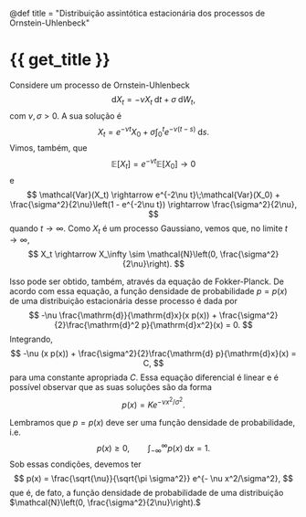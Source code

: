 @def title = "Distribuição assintótica estacionária dos processos de Ornstein-Uhlenbeck"

# {{ get_title }}

Considere um processo de Ornstein-Uhlenbeck
$$
\mathrm{d}X_t = - \nu X_t \;\mathrm{d}t + \sigma \;\mathrm{d}W_t,
$$
com $\nu, \sigma > 0.$ A sua solução é
$$
X_t = e^{-\nu t}X_0 + \sigma \int_0^t e^{-\nu(t - s)}\;\mathrm{d}s.
$$
Vimos, também, que
$$
\mathbb{E}[X_t] = e^{-\nu t}\mathbb{E}[X_0] \rightarrow 0
$$
e
$$
\mathcal{Var}(X_t) \rightarrow e^{-2\nu t}\;\mathcal{Var}(X_0) + \frac{\sigma^2}{2\nu}\left(1 - e^{-2\nu t}) \rightarrow \frac{\sigma^2}{2\nu},
$$
quando $t \rightarrow \infty.$ Como $X_t$ é um processo Gaussiano, vemos que, no limite $t\rightarrow \infty,$
$$
X_t \rightarrow X_\infty \sim \mathcal{N}\left(0, \frac{\sigma^2}{2\nu}\right).
$$

Isso pode ser obtido, também, através da equação de Fokker-Planck. De acordo com essa equação, a função densidade de probabilidade $p=p(x)$ de uma distribuição estacionária desse processo é dada por
$$
-\nu \frac{\mathrm{d}}{\mathrm{d}x}(x p(x)) + \frac{\sigma^2}{2}\frac{\mathrm{d}^2 p}{\mathrm{d}x^2}(x) = 0.
$$
Integrando,
$$
-\nu (x p(x)) + \frac{\sigma^2}{2}\frac{\mathrm{d} p}{\mathrm{d}x}(x) = C,
$$
para uma constante apropriada $C.$ Essa equação diferencial é linear e é possível observar que as suas soluções são da forma
$$
p(x) = K e^{- \nu x^2/\sigma^2}.
$$

Lembramos que $p=p(x)$ deve ser uma função densidade de probabilidade, i.e.
$$
p(x) \geq 0, \qquad \int_{-\infty}^\infty p(x) \;\mathrm{d}x = 1.
$$
Sob essas condições, devemos ter
$$
p(x) = \frac{\sqrt{\nu}}{\sqrt{\pi \sigma^2}} e^{- \nu x^2/\sigma^2},
$$
que é, de fato, a função densidade de probabilidade de uma distribuição $\mathcal{N}\left(0, \frac{\sigma^2}{2\nu}\right).$
